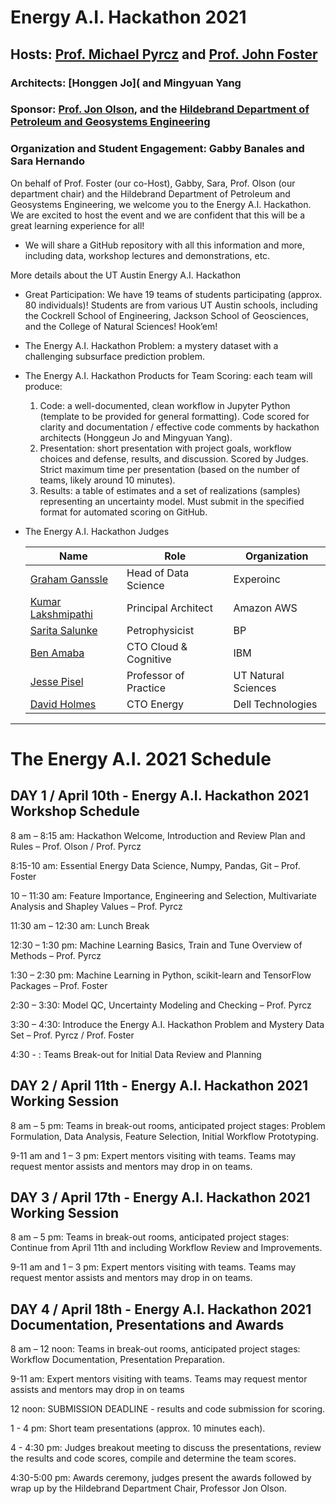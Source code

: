 # Energy A.I. Hackathon 2021

## Hosts: [Prof. Michael Pyrcz](https://twitter.com/GeostatsGuy) and [Prof. John Foster](https://twitter.com/johntfoster)

### Architects: [Honggen Jo]( and Mingyuan Yang

### Sponsor: [Prof. Jon Olson](https://twitter.com/ProfJEOlson), and the [Hildebrand Department of Petroleum and Geosystems Engineering](https://twitter.com/UT_PGE)

### Organization and Student Engagement: Gabby Banales and Sara Hernando

On behalf of Prof. Foster (our co-Host), Gabby, Sara, Prof. Olson (our department chair) and the Hildebrand Department of Petroleum and Geosystems Engineering, we welcome you to the Energy A.I. Hackathon. We are excited to host the event and we are confident that this will be a great learning experience for all!

* We will share a GitHub repository with all this information and more, including data, workshop lectures and demonstrations, etc.

More details about the UT Austin Energy A.I. Hackathon

* Great Participation: We have 19 teams of students participating (approx. 80 individuals)! Students are from various UT Austin schools, including the Cockrell School of Engineering, Jackson School of Geosciences, and the College of Natural Sciences! Hook’em!

* The Energy A.I. Hackathon Problem: a mystery dataset with a challenging subsurface prediction problem.

* The Energy A.I. Hackathon Products for Team Scoring: each team will produce:

    1. Code:  a well-documented, clean workflow in Jupyter Python (template to be provided for general formatting). Code scored for clarity and documentation / effective code comments by hackathon architects (Honggeun Jo and Mingyuan Yang).
    2. Presentation: short presentation with project goals, workflow choices and defense, results, and discussion. Scored by Judges. Strict maximum time per presentation (based on the number of teams, likely around 10 minutes).
    3. Results: a table of estimates and a set of realizations (samples) representing an uncertainty model. Must submit in the specified format for automated scoring on GitHub.

* The Energy A.I. Hackathon Judges

    | Name | Role | Organization |
    |------|------|--------------|
    | [Graham Ganssle](https://twitter.com/GrahamGanssle) | Head of Data Science	| Experoinc |
    | [Kumar Lakshmipathi](https://www.linkedin.com/in/kumar-lakshmipathi/) | Principal Architect | Amazon AWS |
    | [Sarita Salunke](https://www.linkedin.com/in/sarita-salunke-122aa630/) | Petrophysicist | BP |
    | [Ben Amaba](https://twitter.com/benamaba?lang=en)	| CTO Cloud & Cognitive | IBM |
    | [Jesse Pisel](https://twitter.com/geologyjesse) |	Professor of Practice	| UT Natural Sciences |
    | [David Holmes](https://twitter.com/DavidHolmesUK) | CTO Energy	| Dell Technologies |

____

# The Energy A.I. 2021 Schedule

## **DAY 1 / April 10th - Energy A.I. Hackathon 2021 Workshop Schedule**

8 am – 8:15 am: Hackathon Welcome, Introduction and Review Plan and Rules – Prof. Olson / Prof. Pyrcz

8:15-10 am: Essential Energy Data Science, Numpy, Pandas, Git – Prof. Foster

10 – 11:30 am: Feature Importance, Engineering and Selection, Multivariate Analysis and Shapley Values – Prof. Pyrcz

11:30 am – 12:30 am: Lunch Break

12:30 – 1:30 pm: Machine Learning Basics, Train and Tune Overview of Methods – Prof. Pyrcz

1:30 – 2:30 pm: Machine Learning in Python, scikit-learn and TensorFlow Packages – Prof. Foster

2:30 – 3:30: Model QC, Uncertainty Modeling and Checking – Prof. Pyrcz

3:30 – 4:30: Introduce the Energy A.I. Hackathon Problem and Mystery Data Set – Prof. Pyrcz / Prof. Foster

4:30 - : Teams Break-out for Initial Data Review and Planning


## **DAY 2 / April 11th - Energy A.I. Hackathon 2021 Working Session**

8 am – 5 pm: Teams in break-out rooms, anticipated project stages: Problem Formulation, Data Analysis, Feature Selection, Initial Workflow Prototyping.

9-11 am and 1 – 3 pm: Expert mentors visiting with teams. Teams may request mentor assists and mentors may drop in on teams.


## **DAY 3 / April 17th  - Energy A.I. Hackathon 2021 Working Session** 

8 am – 5 pm: Teams in break-out rooms, anticipated project stages: Continue from April 11th and including Workflow Review and Improvements.

9-11 am and 1 – 3 pm: Expert mentors visiting with teams. Teams may request mentor assists and mentors may drop in on teams.


## **DAY 4 / April 18th - Energy A.I. Hackathon 2021 Documentation, Presentations and Awards**

8 am – 12 noon: Teams in break-out rooms, anticipated project stages: Workflow Documentation, Presentation Preparation.

9-11 am: Expert mentors visiting with teams. Teams may request mentor assists and mentors may drop in on teams

12 noon: SUBMISSION DEADLINE - results and code submission for scoring.

1 - 4 pm: Short team presentations (approx. 10 minutes each). 

4 - 4:30 pm: Judges breakout meeting to discuss the presentations, review the results and code scores, compile and determine the team scores.

4:30-5:00 pm: Awards ceremony, judges present the awards followed by wrap up by the Hildebrand Department Chair, Professor Jon Olson. 

